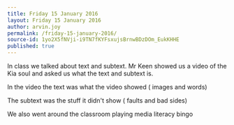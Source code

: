 ```yaml
---
title: Friday 15 January 2016
layout: Friday 15 January 2016
author: arvin.joy
permalink: /friday-15-january-2016/
source-id: 1yo2X5fNVji-i9TN7fKYFsxujsBrnwBDzDOm_EukKHHE
published: true
---
```

In class we talked about text and subtext. Mr Keen showed us a video of the Kia soul and asked us what the text and subtext is.

In the video the text was what the video showed ( images and words) 

The subtext was the stuff it didn't show ( faults and bad sides)

We also went around the classroom playing media literacy bingo


